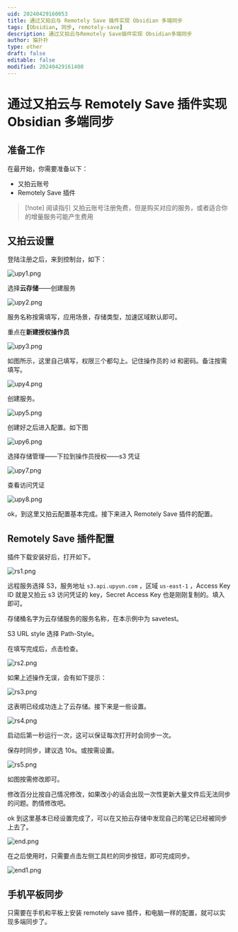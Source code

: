```yaml
---
uid: 20240429160053
title: 通过又拍云与 Remotely Save 插件实现 Obsidian 多端同步
tags: [Obsidian, 同步, remotely-save]
description: 通过又拍云与Remotely Save插件实现 Obsidian多端同步
author: 猫扑扑
type: other
draft: false
editable: false
modified: 20240429161400
---
```


# 通过又拍云与 Remotely Save 插件实现 Obsidian 多端同步

## 准备工作

在最开始，你需要准备以下：

- 又拍云账号
- Remotely Save 插件

> [!note] 阅读指引
> 又拍云账号注册免费，但是购买对应的服务，或者适合你的增量服务可能产生费用

## 又拍云设置

登陆注册之后，来到控制台，如下：

![upy1.png](https://cdn.pkmer.cn/images/upy1.png!pkmer)

选择**云存储**——创建服务

![upy2.png](https://cdn.pkmer.cn/images/upy2.png!pkmer)

服务名称按需填写，应用场景，存储类型，加速区域默认即可。

重点在**新建授权操作员**

![upy3.png](https://cdn.pkmer.cn/images/upy3.png!pkmer)

如图所示，这里自己填写，权限三个都勾上。记住操作员的 id 和密码。备注按需填写。

![upy4.png](https://cdn.pkmer.cn/images/upy4.png!pkmer)

创建服务。

![upy5.png](https://cdn.pkmer.cn/images/upy5.png!pkmer)

创建好之后进入配置。如下图

![upy6.png](https://cdn.pkmer.cn/images/upy6.png!pkmer)

选择存储管理——下拉到操作员授权——s3 凭证

![upy7.png](https://cdn.pkmer.cn/images/upy7.png!pkmer)

查看访问凭证

![upy8.png](https://cdn.pkmer.cn/images/upy8.png!pkmer)

ok，到这里又拍云配置基本完成。接下来进入 Remotely Save 插件的配置。

## Remotely Save 插件配置

插件下载安装好后，打开如下。

![rs1.png](https://cdn.pkmer.cn/images/rs1.png!pkmer)

远程服务选择 S3，服务地址 `s3.api.upyun.com` ，区域 `us-east-1` ，Access Key ID 就是又拍云 s3 访问凭证的 key，Secret Access Key 也是刚刚复制的。填入即可。

存储桶名字为云存储服务的服务名称，在本示例中为 savetest。

S3 URL style 选择 Path-Style。

在填写完成后，点击检查。

![rs2.png](https://cdn.pkmer.cn/images/rs2.png!pkmer)

如果上述操作无误，会有如下提示：

![rs3.png](https://cdn.pkmer.cn/images/rs3.png!pkmer)

这表明已经成功连上了云存储。接下来是一些设置。

![rs4.png](https://cdn.pkmer.cn/images/rs4.png!pkmer)

启动后第一秒运行一次，这可以保证每次打开时会同步一次。

保存时同步，建议选 10s。或按需设置。

![rs5.png](https://cdn.pkmer.cn/images/rs5.png!pkmer)

如图按需修改即可。

修改百分比按自己情况修改，如果改小的话会出现一次性更新大量文件后无法同步的问题。酌情修改吧。

ok 到这里基本已经设置完成了，可以在又拍云存储中发现自己的笔记已经被同步上去了。

![end.png](https://cdn.pkmer.cn/images/end.png!pkmer)

在之后使用时，只需要点击左侧工具栏的同步按钮，即可完成同步。

![end1.png](https://cdn.pkmer.cn/images/end1.png!pkmer)

## 手机平板同步

只需要在手机和平板上安装 remotely save 插件，和电脑一样的配置，就可以实现多端同步了。
